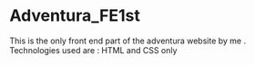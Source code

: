 # Adventura_FE1st
This is the only front end part of the adventura website by me .
Technologies used are : HTML and CSS only 
